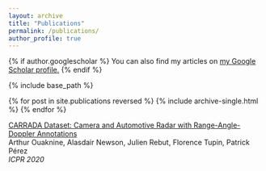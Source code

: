```yaml
---
layout: archive
title: "Publications"
permalink: /publications/
author_profile: true
---
```


{% if author.googlescholar %}
  You can also find my articles on <u><a href="{{author.googlescholar}}">my Google Scholar profile</a>.</u>
{% endif %}

{% include base_path %}

{% for post in site.publications reversed %}
  {% include archive-single.html %}
{% endfor %}

[CARRADA Dataset: Camera and Automotive Radar with Range-Angle-Doppler Annotations](https://arxiv.org/abs/2005.01456)  
Arthur Ouaknine, Alasdair Newson, Julien Rebut, Florence Tupin, Patrick Pérez  
*ICPR 2020*